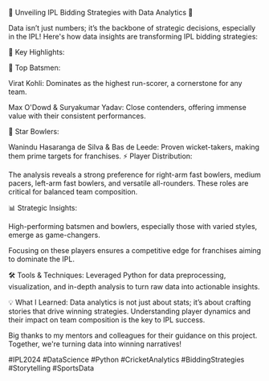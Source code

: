 🚀 Unveiling IPL Bidding Strategies with Data Analytics 🏏

Data isn’t just numbers; it’s the backbone of strategic decisions, especially in the IPL! Here's how data insights are transforming IPL bidding strategies:

🔹 Key Highlights:

🏏 Top Batsmen:

Virat Kohli: Dominates as the highest run-scorer, a cornerstone for any team.

Max O'Dowd & Suryakumar Yadav: Close contenders, offering immense value with their consistent performances.

🎯 Star Bowlers:

Wanindu Hasaranga de Silva & Bas de Leede: Proven wicket-takers, making them prime targets for franchises.
⚡ Player Distribution:

The analysis reveals a strong preference for right-arm fast bowlers, medium pacers, left-arm fast bowlers, and versatile all-rounders. These roles are critical for balanced team composition.

📊 Strategic Insights:

High-performing batsmen and bowlers, especially those with varied styles, emerge as game-changers.

Focusing on these players ensures a competitive edge for franchises aiming to dominate the IPL.

🛠️ Tools & Techniques: Leveraged Python for data preprocessing, visualization, and in-depth analysis to turn raw data into actionable insights.

💡 What I Learned: Data analytics is not just about stats; it’s about crafting stories that drive winning strategies. Understanding player dynamics and their impact on team composition is the key to IPL success.

Big thanks to my mentors and colleagues for their guidance on this project. Together, we're turning data into winning narratives!

#IPL2024 #DataScience #Python #CricketAnalytics #BiddingStrategies #Storytelling #SportsData
